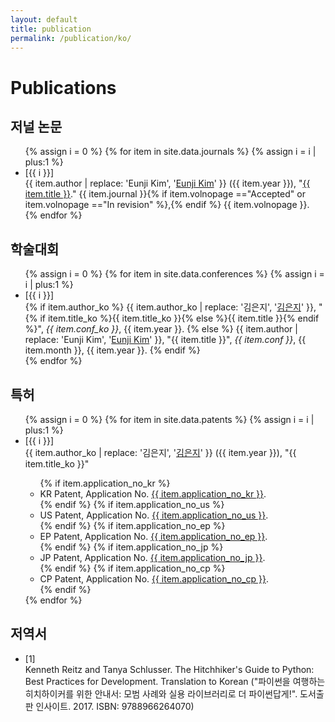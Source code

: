 ```yaml
---
layout: default
title: publication
permalink: /publication/ko/
---
```


# Publications

## <strong>저널 논문</strong> 

<ul class="publication">
{% assign i = 0 %}
{% for item in site.data.journals %}
  {% assign i = i | plus:1 %}
  <li class="line">
  <div class="lineno">[{{ i }}]</div>
  <div>
      {{ item.author | replace: 'Eunji Kim', '<u>Eunji Kim</u>' }} ({{ item.year }}), "<a href="{{ item.url }}" target="_blank">{{ item.title }}</a>." {{ item.journal }}{% if item.volnopage =="Accepted" or item.volnopage =="In revision" %},{% endif %} {{ item.volnopage }}.
  </div>
  </li>
{% endfor %}
</ul>


## <strong>학술대회</strong>

<ul class="publication">
{% assign i = 0 %}
{% for item in site.data.conferences %}
  {% assign i = i | plus:1 %}
  <li class="line">
  <div class="lineno">[{{ i }}]</div>
  <div>
      {% if item.author_ko %}
        {{ item.author_ko | replace: '김은지', '<u>김은지</u>' }}, "{% if item.title_ko %}{{ item.title_ko }}{% else %}{{ item.title }}{% endif %}", <i>{{ item.conf_ko }}</i>, {{ item.year }}.
      {% else %}
        {{ item.author | replace: 'Eunji Kim', '<u>Eunji Kim</u>' }}, "{{ item.title }}", <i>{{ item.conf }}</i>, {{ item.month }}, {{ item.year }}.
      {% endif %}
  </div>
  </li>
{% endfor %}
</ul>

## <strong>특허</strong>

<ul class="publication">
{% assign i = 0 %}
{% for item in site.data.patents %}
  {% assign i = i | plus:1 %}
  <li class="line">
  <div class="lineno">[{{ i }}]</div>
  <div>
    {{ item.author_ko | replace: '김은지', '<u>김은지</u>' }} ({{ item.year }}), "{{ item.title_ko }}" 
    <ul>
      <!-- <li class="patent"> -->
      {% if item.application_no_kr %}
        <li><div>
          KR Patent, Application No. <a href="{{ item.url_kr }}" target="_blank">{{ item.application_no_kr }}</a>.
        </div></li>
      {% endif %}
      {% if item.application_no_us %}
        <li><div>
          US Patent, Application No. <a href="{{ item.url_us }}" target="_blank">{{ item.application_no_us }}</a>.
        </div></li>
      {% endif %}
      {% if item.application_no_ep %}
        <li><div>
          EP Patent, Application No. <a href="{{ item.url_ep }}" target="_blank">{{ item.application_no_ep }}</a>.
        </div></li>
      {% endif %}
      {% if item.application_no_jp %}
        <li><div>
          JP Patent, Application No. <a href="{{ item.url_jp }}" target="_blank">{{ item.application_no_jp }}</a>.
        </div></li>
      {% endif %}
      {% if item.application_no_cp %}
        <li><div>
          CP Patent, Application No. <a href="{{ item.url_cp }}" target="_blank">{{ item.application_no_cp }}</a>.
        </div></li>
      {% endif %}
    </ul>
  </div>
  </li>
{% endfor %}
</ul>


## <strong>저역서</strong>

<ul class="publication">
  <li class="line">
  <div class="lineno">[1]</div>
  <div>
    Kenneth Reitz and Tanya Schlusser. The Hitchhiker's Guide to Python: Best Practices for Development. Translation to Korean ("파이썬을 여행하는 히치하이커를 위한 안내서: 모범 사례와 실용 라이브러리로 더 파이썬답게!". 도서출판 인사이트. 2017. ISBN: 9788966264070)
  </div>
  </li>
</ul>
